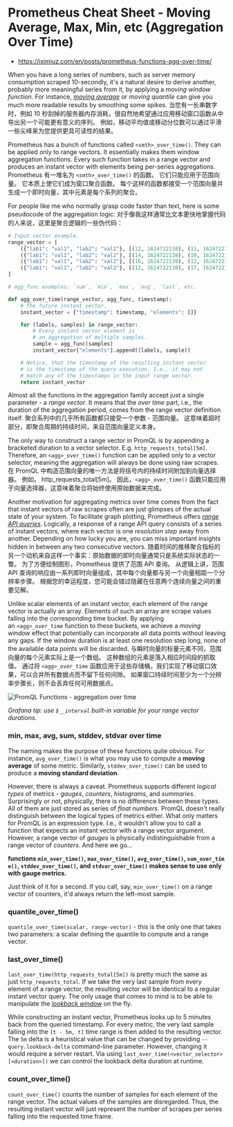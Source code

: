 # Prometheus Cheat Sheet - Moving Average, Max, Min, etc (Aggregation Over Time)

* https://iximiuz.com/en/posts/prometheus-functions-agg-over-time/

When you have a long series of numbers, such as server memory consumption scraped 10-secondly, it's a natural desire to derive another, probably more meaningful series from it, by applying a *moving window function*. For instance, [*moving average*](https://en.wikipedia.org/wiki/Moving_average) or *moving quantile* can give you much more readable results by smoothing some spikes.
当您有一长串数字时，例如 10 秒刮掉的服务器内存消耗，很自然地希望通过应用移动窗口函数从中导出另一个可能更有意义的序列。 例如，移动平均值或移动分位数可以通过平滑一些尖峰来为您提供更具可读性的结果。

Prometheus has a bunch of functions called `<smth>_over_time()`. They can be applied only to range vectors. It essentially makes them window aggregation functions. Every such function takes in a range vector and produces an instant vector with elements being per-series aggregations.
Prometheus 有一堆名为 `<smth>_over_time()` 的函数。 它们只能应用于范围向量。 它本质上使它们成为窗口聚合函数。 每个这样的函数都接受一个范围向量并生成一个即时向量，其中元素是每个系列的聚合。

For people like me who normally grasp code faster than text, here is some pseudocode of the aggregation logic:
对于像我这样通常比文本更快地掌握代码的人来说，这里是聚合逻辑的一些伪代码：

```python
# Input vector example.
range_vector = [
    ({"lab1": "val1", "lab2": "val2"}, [(12, 1624722138), (11, 1624722148), (17, 1624722158)]),
    ({"lab1": "val1", "lab2": "val2"}, [(14, 1624722138), (10, 1624722148), (13, 1624722158)]),
    ({"lab1": "val1", "lab2": "val2"}, [(16, 1624722138), (12, 1624722148), (15, 1624722158)]),
    ({"lab1": "val1", "lab2": "val2"}, [(12, 1624722138), (17, 1624722148), (18, 1624722158)]),
]

# agg_func examples: `sum`, `min`, `max`, `avg`, `last`, etc.

def agg_over_time(range_vector, agg_func, timestamp):
    # The future instant vector.
    instant_vector = {"timestamp": timestamp, "elements": []}

    for (labels, samples) in range_vector:
        # Every instant vector element is
        # an aggregation of multiple samples.
        sample = agg_func(samples)
        instant_vector["elements"].append((labels, sample))

    # Notice, that the timestamp of the resulting instant vector
    # is the timestamp of the query execution. I.e., it may not
    # match any of the timestamps in the input range vector.
    return instant_vector
```

Almost all the functions in the aggregation family accept just a single parameter - a *range vector*. It means that the *over time* part, i.e., the duration of the aggregation period, comes from the range vector definition itself.
聚合系列中的几乎所有函数都只接受一个参数 - 范围向量。 这意味着超时部分，即聚合周期的持续时间，来自范围向量定义本身。

The only way to construct a range vector in PromQL is by appending a bracketed duration to a vector selector. E.g. `http_requests_total[5m]`. Therefore, an `<agg>_over_time()` function can be applied only to a vector selector, meaning the aggregation will always be done using raw scrapes.
在 PromQL 中构造范围向量的唯一方法是将括号内的持续时间附加到向量选择器。 例如。 http_requests_total[5m]。 因此，`<agg>_over_time()` 函数只能应用于向量选择器，这意味着聚合将始终使用原始数据来完成。

Another motivation for aggregating metrics over time comes from the fact that instant vectors of raw scrapes often are just glimpses of the actual state of your system. To facilitate graph plotting, Prometheus offers [*range API queries*](https://twitter.com/iximiuz/status/1402315573766328322). Logically, a response of a range API query consists of a series of instant vectors, where each vector is one *resolution step* away from another. Depending on how lucky you are, you can miss important insights hidden in between any two consecutive vectors.
随着时间的推移聚合指标的另一个动机来自这样一个事实：原始数据的即时向量通常只是系统实际状态的一瞥。 为了方便绘制图形，Prometheus 提供了范围 API 查询。 从逻辑上讲，范围 API 查询的响应由一系列即时向量组成，其中每个向量都与另一个向量相距一个分辨率步骤。 根据您的幸运程度，您可能会错过隐藏在任意两个连续向量之间的重要见解。

Unlike scalar elements of an instant vector, each element of the range vector is actually an array. Elements of such an array are scrape values falling into the corresponding time bucket. By applying an `<agg>_over_time` function to these buckets, we achieve a *moving window* effect that potentially can incorporate all data points without leaving any gaps. If the window duration is at least one resolution step long, none of the available data points will be discarded.
与瞬时向量的标量元素不同，范围向量的每个元素实际上是一个数组。 这种数组的元素是落入相应时间段的抓取值。 通过将 `<agg>_over_time` 函数应用于这些存储桶，我们实现了移动窗口效果，可以合并所有数据点而不留下任何间隙。 如果窗口持续时间至少为一个分辨率步骤长，则不会丢弃任何可用数据点。

![PromQL Functions - aggregation over time](https://iximiuz.com/prometheus-functions-agg-over-time/agg_over_time-2000-opt.png "PromQL Functions - aggregation over time")

*Grafana tip: use `$__interval` built-in variable for your range vector durations.*

### min, max, avg, sum, stddev, stdvar over time

The naming makes the purpose of these functions quite obvious. For instance, `avg_over_time()` is what you may use to compute a **moving average** of some metric. Similarly, `stddev_over_time()` can be used to produce a **moving standard deviation**.

However, there is always a caveat. Prometheus supports different *logical types* of metrics - *gauges*, *counters*, *histograms*, and *summaries*. Surprisingly or not, physically, there is no difference between these types. All of them are just stored as series of *float numbers*. PromQL doesn't really distinguish between the logical types of metrics either. What only matters for PromQL is an expression type. I.e., it wouldn't allow you to call a function that expects an instant vector with a range vector argument. However, a range vector of *gauges* is physically indistinguishable from a range vector of *counters*. And here we go...

**functions `min_over_time()`, `max_over_time()`, `avg_over_time()`, `sum_over_time()`, `stddev_over_time()`, and `stdvar_over_time()` makes sense to use only with gauge metrics.**

Just think of it for a second. If you call, say, `min_over_time()` on a range vector of counters, it'd always return the left-most sample.

### quantile_over_time()

`quantile_over_time(scalar, range-vector)` - this is the only one that takes two parameters: a scalar defining the quantile to compute and a range vector.

### last_over_time()

`last_over_time(http_requests_total[5m])` is pretty much the same as just `http_requests_total`. If we take the very last sample from every element of a range vector, the resulting vector will be identical to a regular instant vector query. The only usage that comes to mind is to be able to manipulate the [*lookback window*](https://twitter.com/iximiuz/status/1402315573766328322) on the fly.

While constructing an instant vector, Prometheus looks up to 5 minutes back from the queried timestamp. For every metric, the very last sample falling into the `[t - 5m, t]` time range is then added to the resulting vector. The `5m` delta is a heuristical value that can be changed by providing `--query.lookback-delta` command-line parameter. However, changing it would require a server restart. Via using `last_over_time(<vector_selector>[<duration>])` we can control the lookback delta duration at runtime.

### count_over_time()

`count_over_time()` counts the number of samples for each element of the range vector. The actual values of the samples are disregarded. Thus, the resulting instant vector will just represent the number of scrapes per series falling into the requested time frame.
